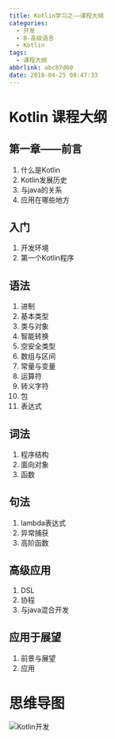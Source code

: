 ```yaml
---
title: Kotlin学习之——课程大纲
categories:
  - 开发
  - B-高级语言
  - Kotlin
tags:
  - 课程大纲
abbrlink: abc87d60
date: 2018-04-25 08:47:33
---
```

# Kotlin 课程大纲
## 第一章——前言
1. 什么是Kotlin
2. Kotlin发展历史
3. 与java的关系
4. 应用在哪些地方
<!--more-->
## 入门
1. 开发环境
2. 第一个Kotlin程序

## 语法
1. 进制
2. 基本类型
3. 类与对象
4. 智能转换
5. 空安全类型
6. 数组与区间
7. 常量与变量
8. 运算符
9. 转义字符
10. 包
11. 表达式

## 词法
1. 程序结构
2. 面向对象
3. 函数

## 句法
1. lambda表达式
2. 异常捕获
3. 高阶函数

## 高级应用
1. DSL
2. 协程
3. 与java混合开发


## 应用于展望
1. 前景与展望
2. 应用

# 思维导图
![Kotlin开发][1]

[1]: https://cdn.staticaly.com/gh/PGzxc/CDN/master/blog-image/kotlin-outline.png